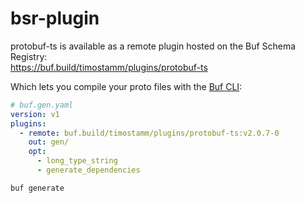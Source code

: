 bsr-plugin
==========

protobuf-ts is available as a remote plugin hosted on the Buf Schema Registry:  
https://buf.build/timostamm/plugins/protobuf-ts


Which lets you compile your proto files with the [Buf CLI](https://docs.buf.build/installation):

```yaml
# buf.gen.yaml
version: v1
plugins:
  - remote: buf.build/timostamm/plugins/protobuf-ts:v2.0.7-0
    out: gen/
    opt:
      - long_type_string
      - generate_dependencies
```

```sh
buf generate
```
